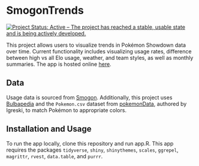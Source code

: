 SmogonTrends
============

[![Project Status: Active – The project has reached a stable, usable state and is being actively developed.](https://www.repostatus.org/badges/latest/active.svg)](https://www.repostatus.org/#active)

This project allows users to visualize trends in Pokémon Showdown data over time. Current functionality includes visualizing usage rates, difference between high vs all Elo usage, weather, and team styles, as well as monthly summaries. The app is hosted online [here](https://kculpepper.shinyapps.io/SmogonTrends/).

Data
----
Usage data is sourced from [Smogon](https://www.smogon.com/stats/). Additionally, this project uses [Bulbapedia](https://bulbagarden.net/) and the `Pokemon.csv` dataset from [pokemonData](https://github.com/lgreski/pokemonData), authored by lgreski, to match Pokémon to appropriate colors.

Installation and Usage
----------------------
To run the app locally, clone this repository and run app.R. This app requires the packages `tidyverse`, `shiny`, `shinythemes`, `scales`, `ggrepel`, `magrittr`, `rvest`, `data.table`, and `purrr`. 
